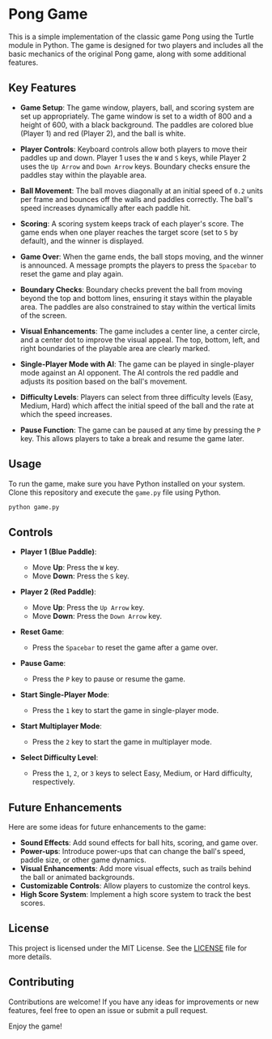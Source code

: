 # Pong Game

This is a simple implementation of the classic game Pong using the Turtle module in Python. The game is designed for two players and includes all the basic mechanics of the original Pong game, along with some additional features.

## Key Features

- **Game Setup**: The game window, players, ball, and scoring system are set up appropriately. The game window is set to a width of 800 and a height of 600, with a black background. The paddles are colored blue (Player 1) and red (Player 2), and the ball is white.

- **Player Controls**: Keyboard controls allow both players to move their paddles up and down. Player 1 uses the `W` and `S` keys, while Player 2 uses the `Up Arrow` and `Down Arrow` keys. Boundary checks ensure the paddles stay within the playable area.

- **Ball Movement**: The ball moves diagonally at an initial speed of `0.2` units per frame and bounces off the walls and paddles correctly. The ball's speed increases dynamically after each paddle hit.

- **Scoring**: A scoring system keeps track of each player's score. The game ends when one player reaches the target score (set to `5` by default), and the winner is displayed.

- **Game Over**: When the game ends, the ball stops moving, and the winner is announced. A message prompts the players to press the `Spacebar` to reset the game and play again.

- **Boundary Checks**: Boundary checks prevent the ball from moving beyond the top and bottom lines, ensuring it stays within the playable area. The paddles are also constrained to stay within the vertical limits of the screen.

- **Visual Enhancements**: The game includes a center line, a center circle, and a center dot to improve the visual appeal. The top, bottom, left, and right boundaries of the playable area are clearly marked.

- **Single-Player Mode with AI**: The game can be played in single-player mode against an AI opponent. The AI controls the red paddle and adjusts its position based on the ball's movement.

- **Difficulty Levels**: Players can select from three difficulty levels (Easy, Medium, Hard) which affect the initial speed of the ball and the rate at which the speed increases.

- **Pause Function**: The game can be paused at any time by pressing the `P` key. This allows players to take a break and resume the game later.

## Usage

To run the game, make sure you have Python installed on your system. Clone this repository and execute the `game.py` file using Python.

```bash
python game.py
```

## Controls

- **Player 1 (Blue Paddle)**:
  - Move **Up**: Press the `W` key.
  - Move **Down**: Press the `S` key.

- **Player 2 (Red Paddle)**:
  - Move **Up**: Press the `Up Arrow` key.
  - Move **Down**: Press the `Down Arrow` key.

- **Reset Game**:
  - Press the `Spacebar` to reset the game after a game over.

- **Pause Game**:
  - Press the `P` key to pause or resume the game.

- **Start Single-Player Mode**:
  - Press the `1` key to start the game in single-player mode.

- **Start Multiplayer Mode**:
  - Press the `2` key to start the game in multiplayer mode.

- **Select Difficulty Level**:
  - Press the `1`, `2`, or `3` keys to select Easy, Medium, or Hard difficulty, respectively.

## Future Enhancements

Here are some ideas for future enhancements to the game:

- **Sound Effects**: Add sound effects for ball hits, scoring, and game over.
- **Power-ups**: Introduce power-ups that can change the ball's speed, paddle size, or other game dynamics.
- **Visual Enhancements**: Add more visual effects, such as trails behind the ball or animated backgrounds.
- **Customizable Controls**: Allow players to customize the control keys.
- **High Score System**: Implement a high score system to track the best scores.

## License

This project is licensed under the MIT License. See the [LICENSE](LICENSE) file for more details.

## Contributing

Contributions are welcome! If you have any ideas for improvements or new features, feel free to open an issue or submit a pull request.

Enjoy the game!